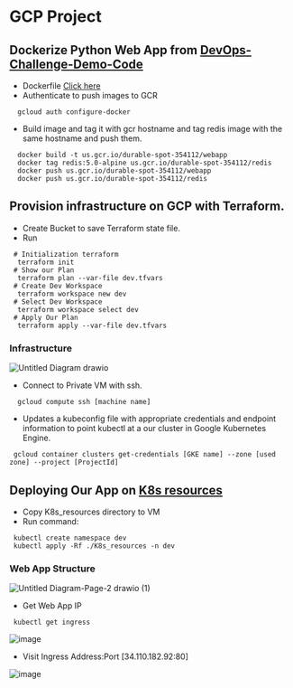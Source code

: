 # GCP Project

## Dockerize Python Web App from [DevOps-Challenge-Demo-Code](https://github.com/atefhares/DevOps-Challenge-Demo-Code)
- Dockerfile [Click here](https://github.com/Magdi888/GCP-Project/blob/master/App/Dockerfile)
- Authenticate to push images to GCR
 ```
   gcloud auth configure-docker
 ```
- Build image and tag it with gcr hostname and tag redis image with the same hostname and push them.
 ```
   docker build -t us.gcr.io/durable-spot-354112/webapp
   docker tag redis:5.0-alpine us.gcr.io/durable-spot-354112/redis
   docker push us.gcr.io/durable-spot-354112/webapp
   docker push us.gcr.io/durable-spot-354112/redis
 ```
## Provision infrastructure on GCP with Terraform.

- Create Bucket to save Terraform state file.
- Run 
 ```
  # Initialization terraform
   terraform init
  # Show our Plan
   terraform plan --var-file dev.tfvars
  # Create Dev Workspace
   terraform workspace new dev
  # Select Dev Workspace
   terraform workspace select dev
  # Apply Our Plan
   terraform apply --var-file dev.tfvars
 ```
### Infrastructure
![Untitled Diagram drawio](https://user-images.githubusercontent.com/91858017/180882339-2a2286bc-4f07-403a-936f-47a9ad9a7767.png)

- Connect to Private VM with ssh.
 ```
   gcloud compute ssh [machine name]
 ```
- Updates a kubeconfig file with appropriate credentials and endpoint information to point kubectl at a our cluster in Google Kubernetes Engine.
 ```
  gcloud container clusters get-credentials [GKE name] --zone [used zone] --project [ProjectId]
 ```
## Deploying Our App on [K8s resources](https://github.com/Magdi888/GCP-Project/tree/master/K8s_resources)
- Copy K8s_resources directory to VM
- Run command:
 ```
  kubectl create namespace dev
  kubectl apply -Rf ./K8s_resources -n dev
 ```
### Web App Structure
![Untitled Diagram-Page-2 drawio (1)](https://user-images.githubusercontent.com/91858017/180895495-b349a142-4c8a-4f17-96d6-7b0464400202.png)
- Get Web App IP
 ```
  kubectl get ingress
 ```
 ![image](https://user-images.githubusercontent.com/91858017/180893839-4b21f18e-750b-4e5d-a6a9-d9cee54701e0.png)

- Visit Ingress Address:Port [34.110.182.92:80]

 ![image](https://user-images.githubusercontent.com/91858017/180894183-abd569d1-3907-4f2a-922e-350d6584deb8.png)
 
 


 
